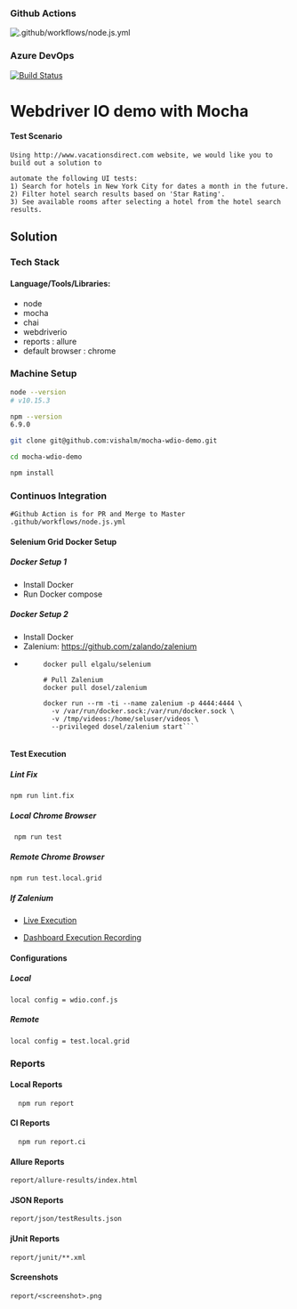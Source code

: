 
### Github Actions
![.github/workflows/node.js.yml](https://github.com/vishalm/mocha-wdio-demo/workflows/.github/workflows/node.js.yml/badge.svg?branch=master)

### Azure DevOps
[![Build Status](https://dev.azure.com/vishalmishra84/Test%20Project/_apis/build/status/vishalm.mocha-wdio-demo?branchName=master)](https://dev.azure.com/vishalmishra84/Test%20Project/_build/latest?definitionId=3&branchName=master)

# Webdriver IO demo with Mocha


#### Test Scenario
    Using http://www.vacationsdirect.com website, we would like you to build out a solution to

    automate the following UI tests:
    1) Search for hotels in New York City for dates a month in the future.
    2) Filter hotel search results based on 'Star Rating'.
    3) See available rooms after selecting a hotel from the hotel search results.

## Solution

### Tech Stack

#### Language/Tools/Libraries:
* node
* mocha
* chai
* webdriverio
* reports : allure
* default browser : chrome

### Machine Setup
```bash
node --version
# v10.15.3

npm --version
6.9.0

git clone git@github.com:vishalm/mocha-wdio-demo.git

cd mocha-wdio-demo

npm install
```

### Continuos Integration
```
#Github Action is for PR and Merge to Master
.github/workflows/node.js.yml
```

#### Selenium Grid Docker Setup
##### Docker Setup 1
* Install Docker
* Run Docker compose

##### Docker Setup 2
* Install Docker
* Zalenium: https://github.com/zalando/zalenium 
* ``` # Pull docker-selenium
       docker pull elgalu/selenium
     
       # Pull Zalenium
       docker pull dosel/zalenium
             
       docker run --rm -ti --name zalenium -p 4444:4444 \
         -v /var/run/docker.sock:/var/run/docker.sock \
         -v /tmp/videos:/home/seluser/videos \
         --privileged dosel/zalenium start```


#### Test Execution

##### Lint Fix
```
npm run lint.fix
```

##### Local Chrome Browser
  ```
   npm run test
  ```

##### Remote Chrome Browser
 ```
 npm run test.local.grid
 ```

##### If Zalenium
* [Live Execution](http://localhost:4444/grid/admin/live)
  
* [Dashboard Execution Recording](http://localhost:4444/dashboard/#)



#### Configurations

##### Local
```
local config = wdio.conf.js
```

##### Remote
```
local config = test.local.grid
```

### Reports
#### Local Reports
```
  npm run report
```
#### CI Reports
```
  npm run report.ci
```
#### Allure Reports
```report/allure-results/index.html```
#### JSON Reports
```report/json/testResults.json```
#### jUnit Reports
```report/junit/**.xml```
#### Screenshots
```report/<screenshot>.png```
